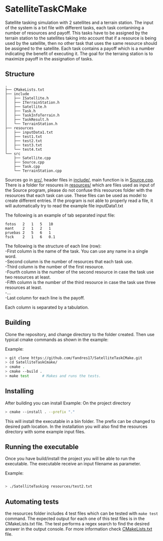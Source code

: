 # SatelliteTaskCMake
Satellite tasking simulation with 2 satellites and a terrain station. 
The input of the system is a txt file with different tasks, each task contanining a number of resources and payoff. This tasks have to be assigned by the terrain station to the satellites taking into account that if a resource is being used by the satellite, then no other task that uses the same resource should be assigned to the satellite. Each task contains a payoff which is a number indicating the benefit of executing it. The goal for the terraing station is to maximize payoff in the assignation of tasks.

## Structure
``` text
.
├── CMakeLists.txt
├── include
│   ├── ISatellite.h
│   ├── ITerrainStation.h
│   ├── Satellite.h
│   ├── Task.h
│   ├── TaskInfoTerrain.h
│   ├── TaskResult.h
│   └── TerrainStation.h
├── resources
│   ├── inputData1.txt
│   ├── test1.txt
│   ├── test2.txt
│   ├── test3.txt
│   └── test4.txt
└── src
    ├── Satellite.cpp
    ├── Source.cpp
    ├── Task.cpp
    └── TerrainStation.cpp
```


Sources go in [src/](SatelliteTask/src/), header files in [include/](SatelliteTask/include/), main function is in [Source.cpp](SatelliteTask/src/Source.cpp).
There is a folder for resoures in [resources/](SatelliteTask/resources/) which are files used as input of the Source program, please do not confuse this resources folder with the resources that each task can use. These files can be used as model to create different entries. If the program is not able to properly read a file, it will automatically try to read the example file inputData1.txt

The following is an example of tab separated input file:

``` text
fotos	2	1	5	10
mant	2	1	2	1
pruebas	2	5	6	1
fsck	2	1	6	0.1

```
The following is the structure of each line (row):<br/>
-First column is the name of the task. You can use any name in a single word.<br/>
-Second column is the number of resources that each task use.<br/>
-Third column is the number of the first resource.<br/>
-Fourth column is the number of the second resource in case the task use two resources at least.<br/>
-Fifth column is the number of the third resource in case the task use three resources at least.<br/>
-...<br/>
-Last column for each line is the payoff.<br/>

Each column is separated by a tabulation.<br/>

## Building

Clone the repository, and change directory to the folder created. Then use typical cmake commands as shown in the example:

Example:

``` bash
> git clone https://github.com/fandres17/SatelliteTaskCMake.git
> cd SatelliteTaskCmake/
> cmake .
> cmake --build .
> make test      # Makes and runs the tests.
```
## Installing

After building you can install
Example: On the project directory

``` bash
> cmake --install . --prefix "."
```
This will install the executable in a bin folder. The prefix can be changed to desired path location. In the installation you will also find the resources directory with some example input files.

## Running the executable

Once you have build/install the project you will be able to run the executable. The executable receive an input filename as parameter.

Example:

``` bash

> ./SatelliteTasking resources/test2.txt
```

## Automating tests
the resources folder includes 4 test files which can be tested with `make test`  command. The expected output for each one of this test files is in the CMakeLists.txt file. The test performs a regex search to find the desired answer in the output console. For more information check [CMakeLists.txt](SatelliteTask/CMakeLists.txt) file.
